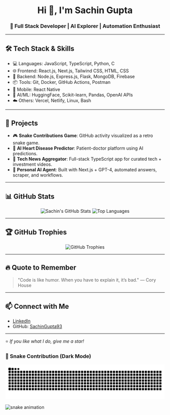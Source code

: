 <h1 align="center">Hi 👋, I'm Sachin Gupta</h1>
<h3 align="center">🚀 Full Stack Developer | AI Explorer | Automation Enthusiast</h3>

---

## 🛠️ Tech Stack & Skills

- 💻 Languages: JavaScript, TypeScript, Python, C
- 🌐 Frontend: React.js, Next.js, Tailwind CSS, HTML, CSS
- 🔧 Backend: Node.js, Express.js, Flask, MongoDB, Firebase
- 📦 Tools: Git, Docker, GitHub Actions, Postman
- 📱 Mobile: React Native
- 🤖 AI/ML: HuggingFace, Scikit-learn, Pandas, OpenAI APIs
- ☁️ Others: Vercel, Netlify, Linux, Bash

---

## 💼 Projects

- 🎮 **Snake Contributions Game**: GitHub activity visualized as a retro snake game.
- 🧠 **AI Heart Disease Predictor**: Patient-doctor platform using AI predictions.
- 📡 **Tech News Aggregator**: Full-stack TypeScript app for curated tech + investment videos.
- 🤖 **Personal AI Agent**: Built with Next.js + GPT-4, automated answers, scraper, and workflows.

---

## 📊 GitHub Stats

<p align="center">
  <img src="https://github-readme-stats.vercel.app/api?username=SachinGupta93&show_icons=true&theme=github_dark" alt="Sachin's GitHub Stats" height="180px" />
  <img src="https://github-readme-stats.vercel.app/api/top-langs/?username=SachinGupta93&layout=compact&theme=github_dark" alt="Top Languages" height="180px" />
</p>

---

## 🏆 GitHub Trophies

<p align="center">
  <img src="https://github-profile-trophy.vercel.app/?username=SachinGupta93&theme=matrix&no-bg=true&no-frame=true" alt="GitHub Trophies" />
</p>

---

## 🔥 Quote to Remember

> "Code is like humor. When you have to explain it, it’s bad." — Cory House

---

## 📫 Connect with Me

- [LinkedIn](https://www.linkedin.com/in/sachingupta9381/)
- GitHub: [SachinGupta93](https://github.com/SachinGupta93)

---

⭐️ *If you like what I do, give me a star!*

### 🐍 Snake Contribution (Dark Mode)
![snake svg dark](https://github.com/SachinGupta93/SachinGupta93/raw/output/github-contribution-grid-snake-dark.svg?palette=github-dark)


<picture>
  <source media="(prefers-color-scheme: dark)" srcset="https://sachingupta93.github.io/SachinGupta93/github-contribution-grid-snake-dark.svg" />
  <source media="(prefers-color-scheme: light)" srcset="https://sachingupta93.github.io/SachinGupta93/github-contribution-grid-snake.svg" />
  <img alt="snake animation" src="https://sachingupta93.github.io/SachinGupta93/github-contribution-grid-snake.svg" />
</picture>



